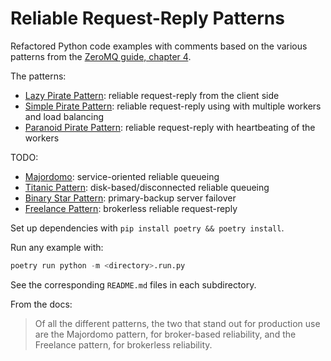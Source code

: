 # Reliable Request-Reply Patterns

Refactored Python code examples with comments based on the various patterns from the [ZeroMQ guide, chapter 4](http://zguide.zeromq.org/php:chapter4).

The patterns:

* [Lazy Pirate Pattern](/lazy_pirate): reliable request-reply from the client side
* [Simple Pirate Pattern](./simple_pirate): reliable request-reply using with multiple workers and load balancing
* [Paranoid Pirate Pattern](./paranoid_pirate): reliable request-reply with heartbeating of the workers

TODO:

* [Majordomo](./majordomo): service-oriented reliable queueing
* [Titanic Pattern](titanic): disk-based/disconnected reliable queueing
* [Binary Star Pattern](binary-star): primary-backup server failover
* [Freelance Pattern](freelance): brokerless reliable request-reply

Set up dependencies with `pip install poetry && poetry install`.

Run any example with:

```py
poetry run python -m <directory>.run.py
```

See the corresponding `README.md` files in each subdirectory.

From the docs:

> Of all the different patterns, the two that stand out for production use are the Majordomo pattern, for broker-based reliability, and the Freelance pattern, for brokerless reliability.
